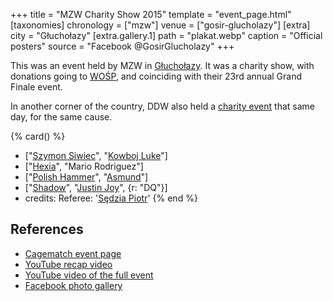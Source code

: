 +++
title = "MZW Charity Show 2015"
template = "event_page.html"
[taxonomies]
chronology = ["mzw"]
venue = ["gosir-glucholazy"]
[extra]
city = "Głuchołazy"
[extra.gallery.1]
path = "plakat.webp"
caption = "Official posters"
source = "Facebook @GosirGlucholazy"
+++

This was an event held by MZW in [Głuchołazy](@/v/gosir-glucholazy.md). It was a charity show, with donations going to [WOŚP][wosp], and coinciding with their 23rd annual Grand Finale event.

In another corner of the country, DDW also held a [charity event](@/e/ddw/2015-01-11-ddw-wrestling-art.md) that same day, for the same cause.

{% card() %}
- ["[Szymon Siwiec](@/w/szymon-siwiec.md)", "[Kowboj Luke](@/w/red-thunder.md)"]
- ["[Hexia](@/w/hexia.md)", "Mario Rodriguez"]
- ["[Polish Hammer](@/w/jedrus-bulecka.md)", "[Asmund](@/w/asmund.md)"]
- ["[Shadow](@/w/shadow.md)", "[Justin Joy](@/w/justin-joy.md)", {r: "DQ"}]
- credits:
    Referee: '[Sędzia Piotr](@/w/mr-b.md)'
{% end %}

## References

* [Cagematch event page](https://www.cagematch.net/?id=1&nr=153092)
* [YouTube recap video](https://youtu.be/R_abTj1_mGc)
* [YouTube video of the full event](https://www.youtube.com/watch?v=2IaA9_sT6Fo)
* [Facebook photo gallery](https://www.facebook.com/share/xm7GoztcP3nvCT24/)

[wosp]: https://en.wikipedia.org/wiki/Great_Orchestra_of_Christmas_Charity
